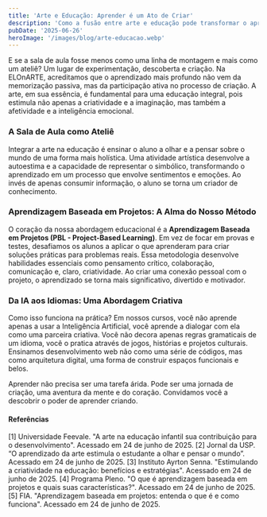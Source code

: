 ```yaml
---
title: 'Arte e Educação: Aprender é um Ato de Criar'
description: 'Como a fusão entre arte e educação pode transformar o aprendizado de temas complexos, como tecnologia e idiomas, em uma jornada criativa, engajadora e profundamente humana.'
pubDate: '2025-06-26'
heroImage: '/images/blog/arte-educacao.webp'
---
```


E se a sala de aula fosse menos como uma linha de montagem e mais como um ateliê? Um lugar de experimentação, descoberta e criação. Na ELOnARTE, acreditamos que o aprendizado mais profundo não vem da memorização passiva, mas da participação ativa no processo de criação. A arte, em sua essência, é fundamental para uma educação integral, pois estimula não apenas a criatividade e a imaginação, mas também a afetividade e a inteligência emocional.

### A Sala de Aula como Ateliê

Integrar a arte na educação é ensinar o aluno a olhar e a pensar sobre o mundo de uma forma mais holística. Uma atividade artística desenvolve a autoestima e a capacidade de representar o simbólico, transformando o aprendizado em um processo que envolve sentimentos e emoções. Ao invés de apenas consumir informação, o aluno se torna um criador de conhecimento.

### Aprendizagem Baseada em Projetos: A Alma do Nosso Método

O coração da nossa abordagem educacional é a **Aprendizagem Baseada em Projetos (PBL - Project-Based Learning)**. Em vez de focar em provas e testes, desafiamos os alunos a aplicar o que aprenderam para criar soluções práticas para problemas reais. Essa metodologia desenvolve habilidades essenciais como pensamento crítico, colaboração, comunicação e, claro, criatividade. Ao criar uma conexão pessoal com o projeto, o aprendizado se torna mais significativo, divertido e motivador.

### Da IA aos Idiomas: Uma Abordagem Criativa

Como isso funciona na prática? Em nossos cursos, você não aprende apenas a usar a Inteligência Artificial, você aprende a dialogar com ela como uma parceira criativa. Você não decora apenas regras gramaticais de um idioma, você o pratica através de jogos, histórias e projetos culturais. Ensinamos desenvolvimento web não como uma série de códigos, mas como arquitetura digital, uma forma de construir espaços funcionais e belos.

Aprender não precisa ser uma tarefa árida. Pode ser uma jornada de criação, uma aventura da mente e do coração. Convidamos você a descobrir o poder de aprender criando.

#### **Referências**
[1] Universidade Feevale. "A arte na educação infantil sua contribuição para o desenvolvimento". Acessado em 24 de junho de 2025.
[2] Jornal da USP. “O aprendizado da arte estimula o estudante a olhar e pensar o mundo”. Acessado em 24 de junho de 2025.
[3] Instituto Ayrton Senna. "Estimulando a criatividade na educação: benefícios e estratégias". Acessado em 24 de junho de 2025.
[4] Programa Pleno. "O que é aprendizagem baseada em projetos e quais suas características?". Acessado em 24 de junho de 2025.
[5] FIA. "Aprendizagem baseada em projetos: entenda o que é e como funciona". Acessado em 24 de junho de 2025.
